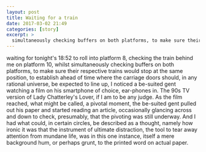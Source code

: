 ```yaml
---
layout: post
title: Waiting for a train
date: 2017-03-02 21:49
categories: [story]
excerpt: >
  simultaneously checking buffers on both platforms, to make sure their respective trains would stop at the same position
---
```

waiting for tonight's 18:52 to roll into platform 8, checking the train behind me on platform 10, whilst simultaneously checking buffers on both platforms, to make sure their respective trains would stop at the same position, to establish ahead of time where the carriage doors should, in any rational universe, be expected to line up, I noticed a be-suited gent watching a film on his smartphone of choice, ear-phones in. The 90s TV version of Lady Chatterley's Lover, if I am to be any judge. As the film reached, what might be called, a pivotal moment, the be-suited gent pulled out his paper and started reading an article, occasionally glancing across and down to check, presumably, that the pivoting was still underway. And I had what could, in certain circles, be described as a thought, namely how ironic it was that the instrument of ultimate distraction, the tool to tear away attention from mundane life, was in this one instance, itself a mere background hum, or perhaps grunt, to the printed word on actual paper.
